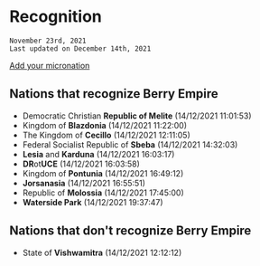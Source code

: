 # Recognition
`November 23rd, 2021`<br>
`Last updated on December 14th, 2021`
<br>

<a class="thickbutton thick" href="https://forms.gle/Xbs2H7zPMM4ZCeAa8" target="_blank"><span>Add your micronation</span></a>

## Nations that recognize Berry Empire
- Democratic Christian **Republic of Melite** (14/12/2021 11:01:53)
- Kingdom of **Blazdonia** (14/12/2021 11:22:00)
- The Kingdom of **Cecillo** (14/12/2021 12:11:05)
- Federal Socialist Republic of **Sbeba** (14/12/2021 14:32:03)
- **Lesia** and **Karduna** (14/12/2021 16:03:17)
- **DR**ot**UCE** (14/12/2021 16:03:58)
- Kingdom of **Pontunia** (14/12/2021 16:49:12)
- **Jorsanasia** (14/12/2021 16:55:51)
- Republic of **Molossia** (14/12/2021 17:45:00)
- **Waterside Park** (14/12/2021 19:37:47)

## Nations that don't recognize Berry Empire
- State of **Vishwamitra** (14/12/2021 12:12:12)

